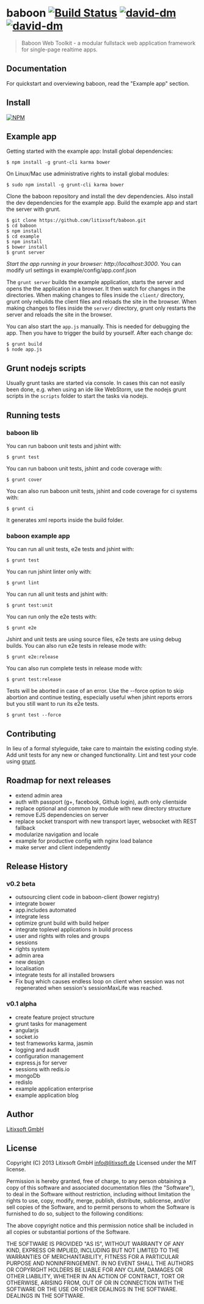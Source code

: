 # baboon [![Build Status](https://travis-ci.org/litixsoft/baboon.png?branch=master)](https://travis-ci.org/litixsoft/baboon) [![david-dm](https://david-dm.org/litixsoft/baboon.png)](https://david-dm.org/litixsoft/baboon/) [![david-dm](https://david-dm.org/litixsoft/baboon/dev-status.png)](https://david-dm.org/litixsoft/baboon#info=devDependencies&view=table)

> Baboon Web Toolkit - a modular fullstack web application framework for single-page realtime apps.

## Documentation
For quickstart and overviewing baboon, read the "Example app" section.

## Install
[![NPM](https://nodei.co/npm/baboon.png??downloads=true&stars=true)](https://nodei.co/npm/baboon/)

## Example app
Getting started with the example app:
Install global dependencies:

    $ npm install -g grunt-cli karma bower

On Linux/Mac use administrative rights to install global modules:

    $ sudo npm install -g grunt-cli karma bower

Clone the baboon repository and install the dev dependencies. Also install the dev dependencies for the example app. Build the example app and start the server with grunt.

    $ git clone https://github.com/litixsoft/baboon.git
    $ cd baboon
    $ npm install
    $ cd example
    $ npm install
    $ bower install
    $ grunt server

*Start the app running in your browser: http://localhost:3000*. You can modify url settings in example/config/app.conf.json

The `grunt server` builds the example application, starts the server and opens the the application in a browser. It then watch for changes in the directories. When making changes to files inside the `client/` directory, grunt only rebuilds the client files and reloads the site in the browser. When making changes to files inside the `server/` directory, grunt only restarts the server and reloads the site in the browser.

You can also start the `app.js` manually. This is needed for debugging the app. Then you have to trigger the build by yourself. After each change do:

    $ grunt build
    $ node app.js

## Grunt nodejs scripts
Usually grunt tasks are started via console. In cases this can not easily been done, e.g. when using an ide like WebStorm, use the nodejs grunt scripts in the `scripts` folder to start the tasks via nodejs.

## Running tests
### baboon lib
You can run baboon unit tests and jshint with:

    $ grunt test

You can run baboon unit tests, jshint and code coverage with:

    $ grunt cover

You can also run baboon unit tests, jshint and code coverage for ci systems with:

    $ grunt ci

It generates xml reports inside the build folder.

### baboon example app
You can run all unit tests, e2e tests and jshint with:

    $ grunt test

You can run jshint linter only with:

    $ grunt lint

You can run all unit tests and jshint with:

    $ grunt test:unit

You can run only the e2e tests with:

    $ grunt e2e

Jshint and unit tests are using source files, e2e tests are using debug builds. You can also run e2e tests in release mode with:

    $ grunt e2e:release

You can also run complete tests in release mode with:

    $ grunt test:release

Tests will be aborted in case of an error. Use the --force option to skip abortion and continue testing, especially useful when jshint reports errors but you still want to run its e2e tests.

    $ grunt test --force

## Contributing
In lieu of a formal styleguide, take care to maintain the existing coding style. Add unit tests for any new or changed functionality. Lint and test your code using [grunt](http://gruntjs.com/).

## Roadmap for next releases
* extend admin area
* auth with passport (g+, facebook, Github login), auth only clientside
* replace optional and common by module with new directory structure
* remove EJS dependencies on server
* replace socket transport with new transport layer, websocket with REST fallback
* modularize navigation and locale
* example for productive config with nginx load balance
* make server and client independently

## Release History

### v0.2 beta
* outsourcing client code in baboon-client (bower registry)
* integrate bower
* app.includes automated
* integrate less
* optimize grunt build with build helper
* integrate toplevel applications in build process
* user and rights with roles and groups
* sessions
* rights system
* admin area
* new design
* localisation
* integrate tests for all installed browsers
* Fix bug which causes endless loop on client when session was not regenerated when session's sessionMaxLife was reached.

### v0.1 alpha
* create feature project structure
* grunt tasks for management
* angularjs
* socket.io
* test frameworks karma, jasmin
* logging and audit
* configuration management
* express.js for server
* sessions with redis.io
* mongoDb
* redisIo
* example application enterprise
* example application blog

## Author
[Litixsoft GmbH](http://www.litixsoft.de)

## License
Copyright (C) 2013 Litixsoft GmbH <info@litixsoft.de>
Licensed under the MIT license.

Permission is hereby granted, free of charge, to any person obtaining a copy
of this software and associated documentation files (the "Software"), to deal
in the Software without restriction, including without limitation the rights
to use, copy, modify, merge, publish, distribute, sublicense, and/or sell
copies of the Software, and to permit persons to whom the Software is
furnished to do so, subject to the following conditions:

The above copyright notice and this permission notice shall be included in
all copies or substantial portions of the Software.

THE SOFTWARE IS PROVIDED "AS IS", WITHOUT WARRANTY OF ANY KIND, EXPRESS OR
IMPLIED, INCLUDING BUT NOT LIMITED TO THE WARRANTIES OF MERCHANTABILITY,
FITNESS FOR A PARTICULAR PURPOSE AND NONINFRINGEMENT. IN NO EVENT SHALL THE
AUTHORS OR COPYRIGHT HOLDERS BE LIABLE FOR ANY CLAIM, DAMAGES OR OTHER
LIABILITY, WHETHER IN AN ACTION OF CONTRACT, TORT OR OTHERWISE, ARISING FROM,
OUT OF OR IN CONNECTION WITH THE SOFTWARE OR THE USE OR OTHER DEALINGS IN
THE SOFTWARE. DEALINGS IN THE SOFTWARE.